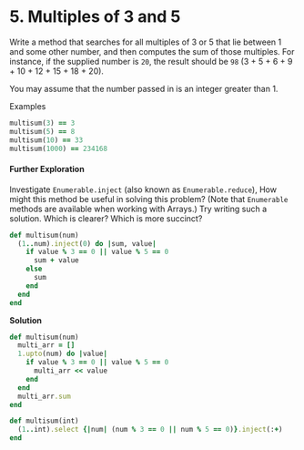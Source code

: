 # 5. Multiples of 3 and 5

Write a method that searches for all  multiples of 3 or 5 that lie between 1 and some other number, and then  computes the sum of those multiples. For instance, if the supplied  number is `20`, the result should be `98` (3 + 5 + 6 + 9 + 10 + 12 + 15 + 18 + 20).

You may assume that the number passed in is an integer greater than 1.

Examples

```ruby
multisum(3) == 3
multisum(5) == 8
multisum(10) == 33
multisum(1000) == 234168
```

#### Further Exploration

Investigate `Enumerable.inject` (also known as `Enumerable.reduce`), How might this method be useful in solving this problem?  (Note that `Enumerable` methods are available when working with Arrays.) Try writing such a solution.  Which is clearer? Which is more succinct?

```ruby
def multisum(num)
  (1..num).inject(0) do |sum, value|
    if value % 3 == 0 || value % 5 == 0
      sum + value
    else
      sum
    end
  end
end
```



**Solution**

```ruby
def multisum(num)
  multi_arr = []
  1.upto(num) do |value|
    if value % 3 == 0 || value % 5 == 0
      multi_arr << value
    end
  end
  multi_arr.sum
end
```

```ruby
def multisum(int)
  (1..int).select {|num| (num % 3 == 0 || num % 5 == 0)}.inject(:+)
end
```

